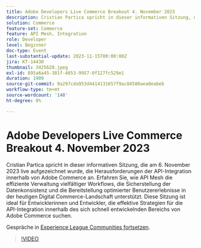 ```yaml
---
title: Adobe Developers Live Commerce Breakout 4. November 2023
description: Cristian Partica spricht in dieser informativen Sitzung, die am 6. November 2023 live aufgezeichnet wurde, die Herausforderungen der API-Integration innerhalb von Adobe Commerce an. Erfahren Sie, wie API Mesh die effiziente Verwaltung vielfältiger Workflows, die Sicherstellung der Datenkonsistenz und die Bereitstellung optimierter Benutzererlebnisse in der heutigen Digital Commerce-Landschaft unterstützt. Diese Sitzung ist ideal für Entwicklerinnen und Entwickler, die effektive Strategien für die API-Integration innerhalb des sich schnell entwickelnden Bereichs von Adobe Commerce suchen.
solution: Commerce
feature-set: Commerce
feature: API Mesh, Integration
role: Developer
level: Beginner
doc-type: Event
last-substantial-update: 2023-11-15T00:00:00Z
jira: KT-14430
thumbnail: 3425628.jpeg
exl-id: 895a6a45-381f-4653-9957-0f127fc529e1
duration: 1909
source-git-commit: 9a297cda953d4414131657f9ac84580aea0eabeb
workflow-type: tm+mt
source-wordcount: '148'
ht-degree: 0%

---
```


# Adobe Developers Live Commerce Breakout 4. November 2023

Cristian Partica spricht in dieser informativen Sitzung, die am 6. November 2023 live aufgezeichnet wurde, die Herausforderungen der API-Integration innerhalb von Adobe Commerce an. Erfahren Sie, wie API Mesh die effiziente Verwaltung vielfältiger Workflows, die Sicherstellung der Datenkonsistenz und die Bereitstellung optimierter Benutzererlebnisse in der heutigen Digital Commerce-Landschaft unterstützt. Diese Sitzung ist ideal für Entwicklerinnen und Entwickler, die effektive Strategien für die API-Integration innerhalb des sich schnell entwickelnden Bereichs von Adobe Commerce suchen.

Gespräche in [Experience League Communities fortsetzen](https://adobe.ly/3ttN8tz).

>[!VIDEO](https://video.tv.adobe.com/v/3425628/?learn=on)
